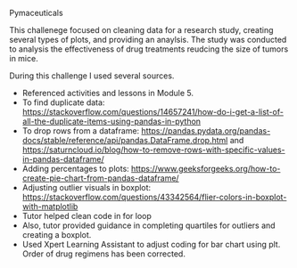 Pymaceuticals

This challenege focused on cleaning data for a research study, creating several types of plots, and providing an anaylsis. 
The study was conducted to analysis the effectiveness of drug treatments reudcing the size of tumors in mice.

During this challenge I used several sources.
- Referenced activities and lessons in Module 5.
- To find duplicate data: https://stackoverflow.com/questions/14657241/how-do-i-get-a-list-of-all-the-duplicate-items-using-pandas-in-python
- To drop rows from a dataframe: https://pandas.pydata.org/pandas-docs/stable/reference/api/pandas.DataFrame.drop.html and https://saturncloud.io/blog/how-to-remove-rows-with-specific-values-in-pandas-dataframe/
- Adding percentages to plots: https://www.geeksforgeeks.org/how-to-create-pie-chart-from-pandas-dataframe/
- Adjusting outlier visuals in boxplot: https://stackoverflow.com/questions/43342564/flier-colors-in-boxplot-with-matplotlib
- Tutor helped clean code in for loop
- Also, tutor provided guidance in completing quartiles for outliers and creating a boxplot.
- Used Xpert Learning Assistant to adjust coding for bar chart using plt. Order of drug regimens has been corrected.
